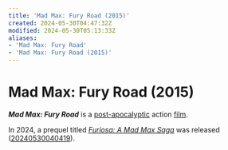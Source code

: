 ```yaml
---
title: 'Mad Max: Fury Road (2015)'
created: 2024-05-30T04:47:32Z
modified: 2024-05-30T05:13:33Z
aliases:
- 'Mad Max: Fury Road'
- 'Mad Max: Fury Road (2015)'
---
```


# Mad Max: Fury Road (2015)

_**Mad Max: Fury Road**_ is a [post-apocalyptic](post-apocalyptic.md) action [film](../indices/films.md).

In 2024, a prequel titled _[Furiosa: A Mad Max Saga](furiosa-a-mad-max-saga.md)_ was released ([20240530040419](../entries/20240530040419.md)).
